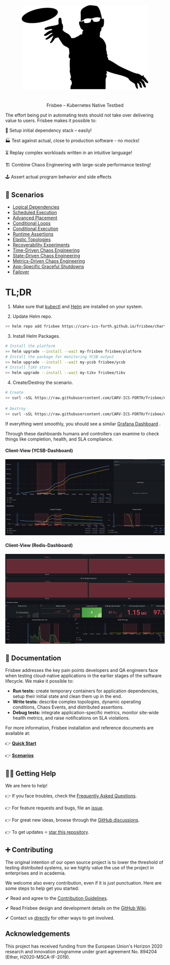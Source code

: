<div align="center">
    <a href="https://www.vectorstock.com/royalty-free-vector/disc-golf-frisbee-eps-vector-25179185">
        <img src="docs/images/logo.jpg" width="400">
    </a>
</div>

#
<div align="center">Frisbee – Kubernetes Native Testbed</div>

The effort being put in automating tests should not take over delivering value to users. Frisbee makes it possible to:

🎁 Setup initial dependency stack – easily!

🏭 Test against actual, close to production software - no mocks!

⏳ Replay complex workloads written in an intuitive language!

🏗️ Combine Chaos Engineering with large-scale performance testing!

🕹️ Assert actual program behavior and side effects


## :compass: Scenarios

* [Logical Dependencies](charts/iperf2/examples/0.server-client.yml)
* [Scheduled Execution](charts/iperf2/examples/1.scheduled-clients.yml)
* [Advanced Placement](charts/iperf2/examples/2.advanced-placement.yml )
* [Conditional Loops](charts/iperf2/examples/3.create-until.yml)
* [Conditional Execution](charts/iperf2/examples/4.create-when.yml)
* [Runtime Assertions](charts/iperf2/examples/5.assertions.yml )
* [Elastic Topologies](charts/iperf2/examples/6.deletions.yml )
* [Recoverability Experiments](charts/iperf2/examples/7.failure-toleration.yml )
* [Time-Driven Chaos Engineering](charts/iperf2/examples/8.time-driven-partition.yml )
* [State-Driven Chaos Engineering](charts/iperf2/examples/9.state-driven-partition.yml)
* [Metrics-Driven Chaos Engineering](charts/iperf2/examples/10.metrics-driven-partition.yml)
* [App-Specific Graceful Shutdowns](charts/cockroachdb/examples/8.scaledown-stop.yml )
* [Failover](charts/redis/examples/10.availability-failover-single.yml )

# TL;DR

1. Make sure that [kubectl](https://kubernetes.io/docs/tasks/tools/install-kubectl-linux/)
and  [Helm](https://helm.sh/docs/intro/install/) are installed on your system.

2. Update Helm repo.

```bash
>> helm repo add frisbee https://carv-ics-forth.github.io/frisbee/charts
```

3. Install Helm Packages.

```bash
# Install the platform
>> helm upgrade --install --wait my-frisbee frisbee/platform
# Install the package for monitoring YCSB output
>> helm upgrade --install --wait my-ycsb frisbee/ycsb
# Install TiKV store
>> helm upgrade --install --wait my-tikv frisbee/tikv
```

4. Create/Destroy the scenario.

```bash
# Create
>> curl -sSL https://raw.githubusercontent.com/CARV-ICS-FORTH/frisbee/main/charts/tikv/examples/scenario.baseline.yml | kubectl -f - apply

# Destroy
>> curl -sSL https://raw.githubusercontent.com/CARV-ICS-FORTH/frisbee/main/charts/tikv/examples/scenario.baseline.yml | kubectl -f - delete --cascade=foreground
```

If everything went smoothly, you should see a
similar [Grafana Dashboard](http://grafana.localhost/d/R5y4AE8Mz/kubernetes-cluster-monitoring-via-prometheus?orgId=1&amp;from=now-15m&amp;to=now)
.

Through these dashboards humans and controllers can examine to check things like completion, health, and SLA compliance.

#### Client-View (YCSB-Dashboard)

![image-20211008230432961](docs/images/partitions.png)

#### Client-View (Redis-Dashboard)

![](docs/images/masterdashboard.png)

## 📙 Documentation

Frisbee addresses the key pain points developers and QA engineers face when testing cloud-native applications in the
earlier stages of the software lifecycle. We make it possible to:

* **Run tests:**  create temporary containers for application dependencies, setup their initial state and clean them up
in the end.
* **Write tests:** describe complex topologies, dynamic operating conditions, Chaos Events, and distributed assertions.
* **Debug tests:** integrate application-specific metrics, monitor site-wide health metrics, and raise notifications on
SLA violations.

For more information, Frisbee installation and reference documents are available at:

👉 **[Quick Start](docs/tutorial.md)**

👉 **[Scenarios](charts)**

## 🙋‍♂️ Getting Help

We are here to help!

👉 If you face troubles, check the [Frequently Asked Questions](https://frisbee.dev/faq).

👉 For feature requests and bugs, file an [issue](https://github.com/carv-ics-forth/frisbee/issues).

👉 For great new ideas, browse through the [GitHub discussions](https://github.com/carv-ics-forth/frisbee/discussions).

👉 To get updates ⭐️ [star this repository](https://github.com/carv-ics-forth/frisbee/stargazers).

## ➕ Contributing

The original intention of our open source project is to lower the threshold of testing distributed systems, so we highly
value the use of the project in enterprises and in academia.

We welcome also every contribution, even if it is just punctuation. Here are some steps to help get you started:

✔ Read and agree to the [Contribution Guidelines](docs/CONTRIBUTING.md).

✔ Read Frisbee design and development details on the [GitHub Wiki](https://github.com/carv-ics-forth/frisbee/wiki).

✔ Contact us [directly](fnikol@ics.forth.gr) for other ways to get involved.

## Acknowledgements

This project has received funding from the European Union's Horizon 2020 research and innovation programme under grant
agreement No. 894204 (Ether, H2020-MSCA-IF-2019).
